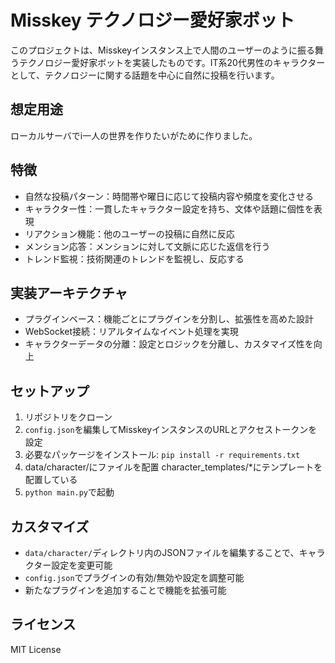# Misskey テクノロジー愛好家ボット

このプロジェクトは、Misskeyインスタンス上で人間のユーザーのように振る舞うテクノロジー愛好家ボットを実装したものです。IT系20代男性のキャラクターとして、テクノロジーに関する話題を中心に自然に投稿を行います。

## 想定用途

ローカルサーバでi一人の世界を作りたいがために作りました。

## 特徴

- 自然な投稿パターン：時間帯や曜日に応じて投稿内容や頻度を変化させる
- キャラクター性：一貫したキャラクター設定を持ち、文体や話題に個性を表現
- リアクション機能：他のユーザーの投稿に自然に反応
- メンション応答：メンションに対して文脈に応じた返信を行う
- トレンド監視：技術関連のトレンドを監視し、反応する

## 実装アーキテクチャ

- プラグインベース：機能ごとにプラグインを分割し、拡張性を高めた設計
- WebSocket接続：リアルタイムなイベント処理を実現
- キャラクターデータの分離：設定とロジックを分離し、カスタマイズ性を向上

## セットアップ

1. リポジトリをクローン
2. `config.json`を編集してMisskeyインスタンスのURLとアクセストークンを設定
3. 必要なパッケージをインストール: `pip install -r requirements.txt`
4. data/character/にファイルを配置 character_templates/*にテンプレートを配置している
4. `python main.py`で起動

## カスタマイズ

- `data/character/`ディレクトリ内のJSONファイルを編集することで、キャラクター設定を変更可能
- `config.json`でプラグインの有効/無効や設定を調整可能
- 新たなプラグインを追加することで機能を拡張可能

## ライセンス

MIT License
